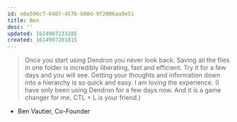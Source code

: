 ```yaml
---
id: e6e596c7-6407-457b-b90d-9f2006aa9e51
title: Ben
desc: ''
updated: 1614907233285
created: 1614907201815
---
```


>  Once you start using Dendron you never look back. Saving all the files in one folder is incredibly liberating, fast and efficient. Try it for a few days and you will see. Getting your thoughts and information down into a hierarchy is so quick and easy. I am loving the experience. (I have only been using Dendron for a few days now. And it is a game changer for me. CTL + L is your friend.)

- Ben Vautier, Co-Founder
